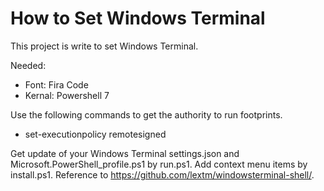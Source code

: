 # How to Set Windows Terminal

This project is write to set Windows Terminal.

Needed:
* Font: Fira Code
* Kernal: Powershell 7

Use the following commands to get the authority to run footprints.
* set-executionpolicy remotesigned

Get update of your Windows Terminal settings.json and Microsoft.PowerShell_profile.ps1 by run.ps1.
Add context menu items by install.ps1. Reference to https://github.com/lextm/windowsterminal-shell/.

